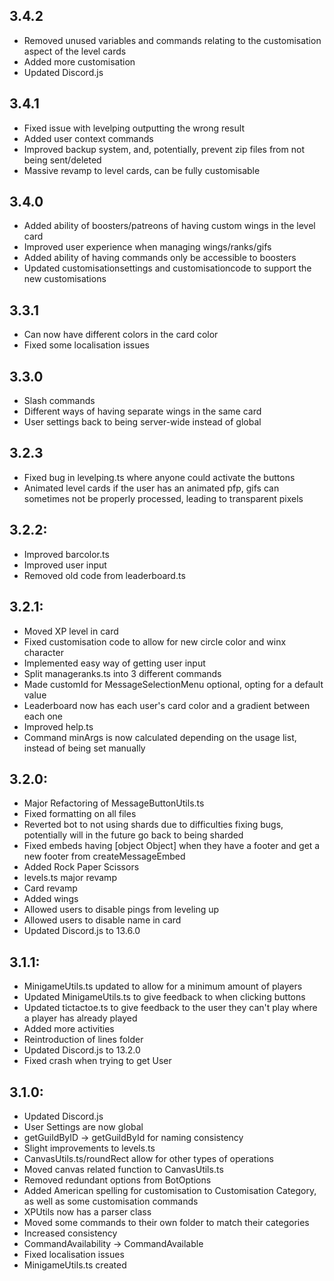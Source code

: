 ## 3.4.2
- Removed unused variables and commands relating to the customisation aspect of the level cards
- Added more customisation
- Updated Discord.js

## 3.4.1
- Fixed issue with levelping outputting the wrong result
- Added user context commands
- Improved backup system, and, potentially, prevent zip files from not being sent/deleted
- Massive revamp to level cards, can be fully customisable

## 3.4.0
- Added ability of boosters/patreons of having custom wings in the level card
- Improved user experience when managing wings/ranks/gifs
- Added ability of having commands only be accessible to boosters
- Updated customisationsettings and customisationcode to support the new customisations

## 3.3.1
- Can now have different colors in the card color
- Fixed some localisation issues

## 3.3.0
- Slash commands
- Different ways of having separate wings in the same card
- User settings back to being server-wide instead of global

## 3.2.3
- Fixed bug in levelping.ts where anyone could activate the buttons
- Animated level cards if the user has an animated pfp, gifs can sometimes not be properly processed, leading to transparent pixels

## 3.2.2:
- Improved barcolor.ts
- Improved user input
- Removed old code from leaderboard.ts

## 3.2.1:
- Moved XP level in card
- Fixed customisation code to allow for new circle color and winx character
- Implemented easy way of getting user input
- Split manageranks.ts into 3 different commands
- Made customId for MessageSelectionMenu optional, opting for a default value
- Leaderboard now has each user's card color and a gradient between each one
- Improved help.ts
- Command minArgs is now calculated depending on the usage list, instead of being set manually

## 3.2.0:
- Major Refactoring of MessageButtonUtils.ts
- Fixed formatting on all files
- Reverted bot to not using shards due to difficulties fixing bugs, potentially will in the future go back to being sharded
- Fixed embeds having [object Object] when they have a footer and get a new footer from createMessageEmbed
- Added Rock Paper Scissors
- levels.ts major revamp
- Card revamp
- Added wings
- Allowed users to disable pings from leveling up
- Allowed users to disable name in card
- Updated Discord.js to 13.6.0

## 3.1.1:
- MinigameUtils.ts updated to allow for a minimum amount of players
- Updated MinigameUtils.ts to give feedback to when clicking buttons
- Updated tictactoe.ts to give feedback to the user they can't play where a player has already played
- Added more activities
- Reintroduction of lines folder
- Updated Discord.js to 13.2.0
- Fixed crash when trying to get User

## 3.1.0:
- Updated Discord.js
- User Settings are now global
- getGuildByID -> getGuildById for naming consistency
- Slight improvements to levels.ts
- CanvasUtils.ts/roundRect allow for other types of operations
- Moved canvas related function to CanvasUtils.ts
- Removed redundant options from BotOptions
- Added American spelling for customisation to Customisation Category, as well as some customisation commands
- XPUtils now has a parser class
- Moved some commands to their own folder to match their categories
- Increased consistency
- CommandAvailability -> CommandAvailable
- Fixed localisation issues
- MinigameUtils.ts created